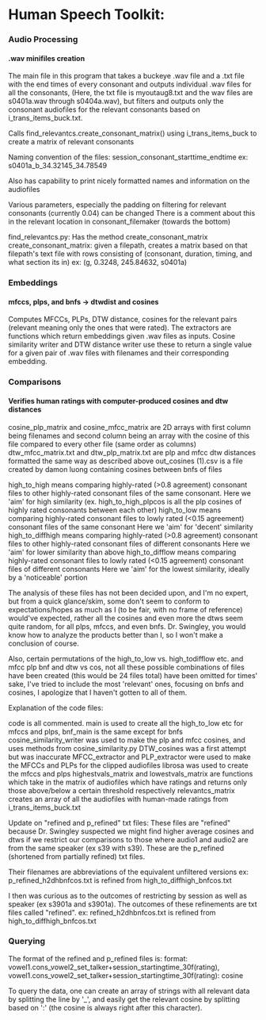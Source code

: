 # Human Speech Toolkit:

### Audio Processing
#### .wav minifiles creation

The main file in this program that takes a buckeye .wav file and a .txt file with the end times of every consonant 
and outputs individual .wav files for all the consonants, (Here, the txt file is myoutaug8.txt and the wav files are s0401a.wav through s0404a.wav), 
but filters and outputs only the consonant audiofiles for the relevant consonants based on i_trans_items_buck.txt.

Calls find_relevantcs.create_consonant_matrix() using i_trans_items_buck to create a matrix of relevant consonants

Naming convention of the files: session_consonant_starttime_endtime
                ex: s0401a_b_34.32145_34.78549

Also has capability to print nicely formatted names and information on the audiofiles

Various parameters, especially the padding on filtering for relevant consonants (currently 0.04) can be changed
    There is a comment about this in the relevant location in consonant_filemaker (towards the bottom)


find_relevantcs.py:
    Has the method create_consonant_matrix
    create_consonant_matrix:
        given a filepath, creates a matrix based on that filepath's text file with rows consisting of 
            (consonant, duration, timing, and what section its in)
            ex: (g, 0.3248, 245.84632, s0401a)

### Embeddings 
#### mfccs, plps, and bnfs -> dtwdist and cosines
Computes MFCCs, PLPs, DTW distance, cosines for the relevant pairs (relevant meaning only the ones that were rated). The extractors are functions which return embeddings given .wav files as inputs. Cosine similarity writer and DTW distance writer use these to return a single value for a given pair of .wav files with filenames and their corresponding embedding.

### Comparisons
#### Verifies human ratings with computer-produced cosines and dtw distances

cosine_plp_matrix and cosine_mfcc_matrix are 2D arrays with first column being filenames and second column being an array with the cosine of this file compared to every other file (same order as columns)
dtw_mfcc_matrix.txt and dtw_plp_matrix.txt are plp and mfcc dtw distances formatted the same way as described above
out_cosines (1).csv is a file created by damon luong containing cosines between bnfs of files

high_to_high means comparing highly-rated (>0.8 agreement) consonant files to other highly-rated consonant files of the same consonant. 
    Here we 'aim' for high similarity
    (ex. high_to_high_plpcos is all the plp cosines of highly rated consonants between each other)
high_to_low means comparing highly-rated consonant files to lowly rated (<0.15 agreement) consonant files of the same consonant
    Here we 'aim' for 'decent' similarity
high_to_diffhigh means comparing  highly-rated (>0.8 agreement) consonant files to other highly-rated consonant files of different consonants
    Here we 'aim' for lower similarity than above
high_to_difflow means comparing highly-rated consonant files to lowly rated (<0.15 agreement) consonant files of different consonants
    Here we 'aim' for the lowest similarity, ideally by a 'noticeable' portion

The analysis of these files has not been decided upon, and I'm no expert, but from a quick glance/skim,
some don't seem to conform to expectations/hopes as much as I (to be fair, with no frame of reference) would've expected,
rather all the cosines and even more the dtws seem quite random, for all plps, mfccs, and even bnfs. 
Dr. Swingley, you would know how to analyze the products better than I, so I won't make a conclusion of course. 

Also, certain permutations of the high_to_low vs. high_todifflow etc. and mfcc plp bnf and dtw vs cos, not all these possible combinations of files have been created (this would be 24 files total) have been omitted for times' sake, 
I've tried to include the most 'relevant' ones, focusing on bnfs and cosines, I apologize that I haven't gotten to all of them. 

Explanation of the code files:

code is all commented. main is used to create all the high_to_low etc for mfccs and plps, bnf_main is the same except for bnfs
cosine_similarity_writer was used to make the plp and mfcc cosines, and uses methods from cosine_similarity.py
DTW_cosines was a first attempt but was inaccurate
MFCC_extractor and PLP_extractor were used to make the MFCCs and PLPs for the clipped audiofiles
    librosa was used to create the mfccs and plps
highestvals_matrix and lowestvals_matrix are functions which take in the matrix of audiofiles which have ratings and returns only those above/below a certain threshold respectively
relevantcs_matrix creates an array of all the audiofiles with human-made ratings from i_trans_items_buck.txt

Update on "refined and p_refined" txt files:
These files are "refined" because Dr. Swingley suspected we might find higher average cosines and dtws if we restrict our comparisons
to those where audio1 and audio2 are from the same speaker (ex s39 with s39). These are the p_refined (shortened from partially refined) 
txt files. 

Their filenames are abbreviations of the equivalent unfiltered versions
ex: p_refined_h2dhbnfcos.txt is refined from high_to_diffhigh_bnfcos.txt

I then was curious as to the outcomes of restricting by session as well as speaker (ex s3901a and s3901a). The outcomes of these refinements
are txt files called "refined".
ex: refined_h2dhbnfcos.txt is refined from high_to_diffhigh_bnfcos.txt

### Querying

The format of the refined and p_refined files is:
format: vowel1.cons_vowel2_set_talker+session_startingtime_30f(rating), vowel1.cons_vowel2_set_talker+session_startingtime_30f(rating): cosine

To query the data, one can create an array of strings with all relevant data by splitting the line by '_',
and easily get the relevant cosine by splitting based on ':' (the cosine is always right after this character).
